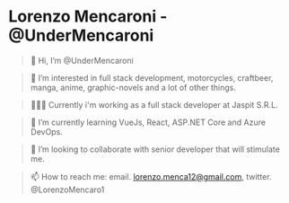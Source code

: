 # Lorenzo Mencaroni - @UnderMencaroni
> 👋 Hi, I’m @UnderMencaroni

> 👀 I’m interested in full stack development, motorcycles, craftbeer, manga, anime, graphic-novels and a lot of other things.

> 👨🏼‍💻 Currently i'm working as a full stack developer at Jaspit S.R.L.

> 🌱 I’m currently learning VueJs, React, ASP.NET Core and Azure DevOps.

> 💞️ I’m looking to collaborate with senior developer that will stimulate me.

> 📫 How to reach me: email. lorenzo.menca12@gmail.com, twitter. @LorenzoMencaro1

<!---
UnderMencaroni/UnderMencaroni is a ✨ special ✨ repository because its `README.md` (this file) appears on your GitHub profile.
You can click the Preview link to take a look at your changes.
--->
